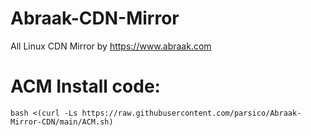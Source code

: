 # Abraak-CDN-Mirror
All Linux CDN Mirror by https://www.abraak.com

# ACM Install code:
````
bash <(curl -Ls https://raw.githubusercontent.com/parsico/Abraak-Mirror-CDN/main/ACM.sh)
````
